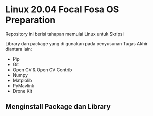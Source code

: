 # Linux 20.04 Focal Fosa OS Preparation
Repository ini berisi tahapan memulai Linux untuk Skripsi

Library dan package yang di gunakan pada penyusunan Tugas Akhir diantara lain:

- Pip
- Git
- Open CV & Open CV Contrib
- Numpy
- Matplolib
- PyMavlink
- Drone Kit

## Menginstall Package dan Library
